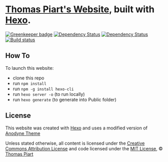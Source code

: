 # [Thomas Piart's Website](https://tpî.eu), built with [Hexo](https://hexo.io).

[![Greenkeeper badge](https://badges.greenkeeper.io/tomap/tpi2.eu.svg)](https://greenkeeper.io/)
[![Dependency Status](https://david-dm.org/tomap/tpi2.eu.svg)](https://david-dm.org/tomap/tpi2.eu)
[![Dependency Status](https://david-dm.org/tomap/tpi2.eu/dev-status.svg)](https://david-dm.org/tomap/tpi2.eu?type=dev)
[![Build status](https://ci.appveyor.com/api/projects/status/amvptl7n6hj3j8i6?svg=true)](https://ci.appveyor.com/project/tomap/tpi2-eu)

## How To

To launch this website:
- clone this repo
- run ```npm install```
- run ```npm -g install hexo-cli```
- run ```hexo server -o``` (to run locally)
- run ```hexo generate``` (to generate into Public folder)

## License

This website was created with [Hexo](https://hexo.io) and uses a modified version of [Anodyne Theme](https://github.com/klugjo/hexo-theme-anodyne)

Unless stated otherwise, all content is licensed under the [Creative Commons Attribution License](https://creativecommons.org/licenses/by/4.0/ "Visit Website") and code licensed under the [MIT License](https://opensource.org/licenses/mit-license.php "Visit Website"), © [Thomas Piart](https://tpî.eu "Visit Website")
